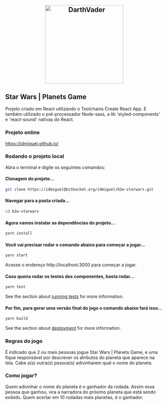 <h2 align="center"><img src="https://cdn.icon-icons.com/icons2/318/PNG/512/Darth-Vader-icon_34501.png" width="250" alt="DarthVader"></img></h2>

## Star Wars | Planets Game
Projeto criado em React utilizando o Toolchains Create React App.
E também utilizado o pré-processador Node-sass, a lib 'styled-components' e 'react-sound' nativas do React.

### Projeto online

https://idmiguel.github.io/

### Rodando o projeto local

Abra o terminal e digite os seguintes comandos:

#### Clonagem do projeto...
``` bash
git clone https://idmiguel@bitbucket.org/idmiguel/b2w-starwars.git
```

#### Navegar para a pasta criada...

``` bash
cd b2w-starwars
```

#### Agora vamos instalar as dependências do projeto...

``` bash
yarn install
```

#### Você vai precisar rodar o comando abaixo para começar a jogar...

``` bash
yarn start
```

Acesse o endereço http://localhost:3000 para começar a jogar.

#### Caso queira rodar os testes dos componentes, basta rodar...

``` bash
yarn test
```
See the section about [running tests](https://facebook.github.io/create-react-app/docs/running-tests) for more information.

#### Por fim, para gerar uma versão final do jogo o comando abaixo fará isso...

``` bash
yarn build
```
See the section about [deployment](https://facebook.github.io/create-react-app/docs/deployment) for more information.

### Regras do jogo

É indicado que 2 ou mais pessoas jogue Star Wars | Planets Game, e uma fique responsável por descrever os atributos do planeta que aparece na tela. Cabe a(s) outra(s) pessoa(s) adivinharem qual o nome do planeta.

### Como jogar?

Quem adivinhar o nome do planeta é o ganhador da rodada. Assim essa pessoa que ganhou, vira a narradora do próximo planeta que está sendo exibido.
Quem acertar em 10 rodadas mais planetas, é o ganhador.
